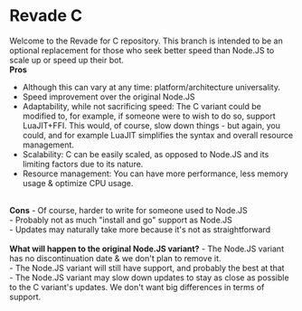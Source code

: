 # Revade C
Welcome to the Revade for C repository. This branch is intended to be an optional replacement for those who seek better speed than Node.JS to scale up or speed up their bot.
<br>
<b>Pros</b>
- Although this can vary at any time: platform/architecture universality.<br>
- Speed improvement over the original Node.JS<br>
- Adaptability, while not sacrificing speed: The C variant could be modified to, for example, if someone were to wish to do so, support LuaJIT+FFI. This would, of course, slow down things - but again, you could, and for example LuaJIT simplifies the syntax and overall resource management.<br>
- Scalability: C can be easily scaled, as opposed to Node.JS and its limiting factors due to its nature.<br>
- Resource management: You can have more performance, less memory usage & optimize CPU usage.
<br>
<b>Cons</b>
- Of course, harder to write for someone used to Node.JS<br>
- Probably not as much "install and go" support as Node.JS<br>
- Updates may naturally take more because it's not as straightforward
<br>
<br>
<b>What will happen to the original Node.JS variant?</b>
- The Node.JS variant has no discontinuation date & we don't plan to remove it.<br>
- The Node.JS variant will still have support, and probably the best at that<br>
- The Node.JS variant may slow down updates to stay as close as possible to the C variant's updates. We don't want big differences in terms of support.
